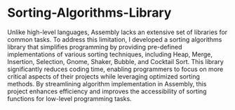 # Sorting-Algorithms-Library

Unlike high-level languages, Assembly lacks an extensive set of libraries for common tasks. To address this limitation, I developed a sorting algorithms library that simplifies programming by providing pre-defined implementations of various sorting techniques, including Heap, Merge, Insertion, Selection, Gnome, Shaker, Bubble, and Cocktail Sort. This library significantly reduces coding time, enabling programmers to focus on more critical aspects of their projects while leveraging optimized sorting methods. By streamlining algorithm implementation in Assembly, this project enhances efficiency and improves the accessibility of sorting functions for low-level programming tasks.
